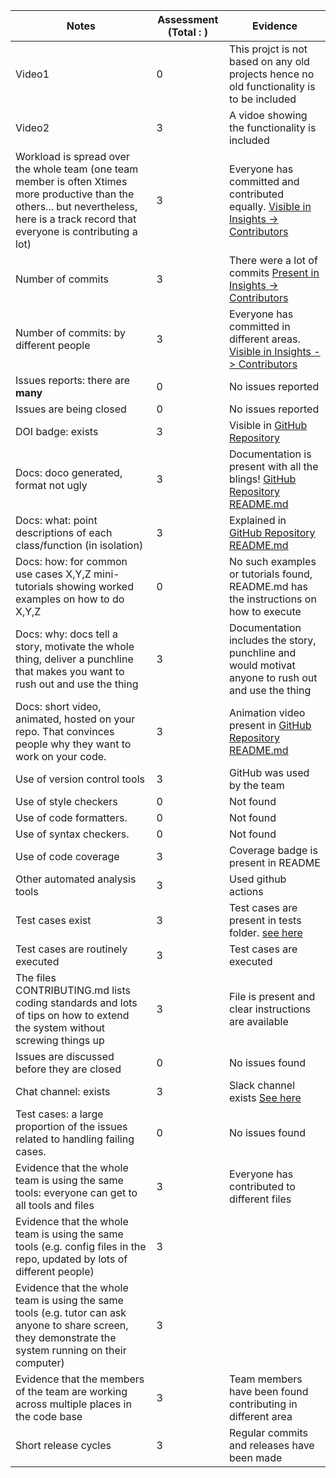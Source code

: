 |Notes|Assessment (Total : )|Evidence|
|-----|---------|----------|
|Video1| 0| This projct is not based on any old projects hence no old functionality is to be included |
|Video2| 3| A vidoe showing the functionality is included|
|Workload is spread over the whole team (one team member is often Xtimes more productive than the others... but nevertheless, here is a track record that everyone is contributing a lot)| 3 | Everyone has committed and contributed equally. [Visible in Insights -> Contributors](https://github.com/amisha-w/PackTravel/graphs/contributors)|
|Number of commits| 3 | There were a lot of commits [Present in Insights -> Contributors](https://github.com/amisha-w/PackTravel/graphs/contributors) |
|Number of commits: by different people| 3 | Everyone has committed in different areas. [Visible in Insights -> Contributors](https://github.com/amisha-w/PackTravel/graphs/contributors)|
|Issues reports: there are **many**| 0 | No issues reported |
|Issues are being closed| 0 | No issues reported |
|DOI badge: exists| 3 | Visible in [GitHub Repository](https://github.com/amisha-w/PackTravel) |
|Docs: doco generated, format not ugly | 3 | Documentation is present with all the blings! [GitHub Repository README.md](https://github.com/amisha-w/PackTravel#readme) |
|Docs: what: point descriptions of each class/function (in isolation) | 3 | Explained in [GitHub Repository README.md](https://github.com/amisha-w/PackTravel#readme)|
|Docs: how: for common use cases X,Y,Z mini-tutorials showing worked examples on how to do X,Y,Z| 0 |No such examples or tutorials found, README.md has the instructions on how to execute|
|Docs: why: docs tell a story, motivate the whole thing, deliver a punchline that makes you want to rush out and use the thing| 3 | Documentation includes the story, punchline and would motivat anyone to rush out and use the thing|
|Docs: short video, animated, hosted on your repo. That convinces people why they want to work on your code.|  3| Animation video present in [GitHub Repository README.md](https://github.com/amisha-w/PackTravel#readme)|
|Use of version control tools| 3 | GitHub was used by the team|
|Use of style checkers | 0 | Not found|
|Use of code formatters. | 0 | Not found|
|Use of syntax checkers. | 0 | Not found|
|Use of code coverage | 3 | Coverage badge is present in README|
|Other automated analysis tools| 3 |Used github actions|
|Test cases exist| 3 |Test cases are present in tests folder. [see here](https://github.com/amisha-w/PackTravel/tree/main/user/tests)|
|Test cases are routinely executed| 3 |Test cases are executed|
|The files CONTRIBUTING.md lists coding standards and lots of tips on how to extend the system without screwing things up| 3 | File is present and clear instructions are available|
|Issues are discussed before they are closed| 0 |No issues found|
|Chat channel: exists| 3 | Slack channel exists [See here]()|
|Test cases: a large proportion of the issues related to handling failing cases.| 0 | No issues found|
|Evidence that the whole team is using the same tools: everyone can get to all tools and files| 3 | Everyone has contributed to different files|
|Evidence that the whole team is using the same tools (e.g. config files in the repo, updated by lots of different people)| 3 | |
|Evidence that the whole team is using the same tools (e.g. tutor can ask anyone to share screen, they demonstrate the system running on their computer)| 3 | |
|Evidence that the members of the team are working across multiple places in the code base| 3 | Team members have been found contributing in different area|
|Short release cycles | 3 | Regular commits and releases have been made|
